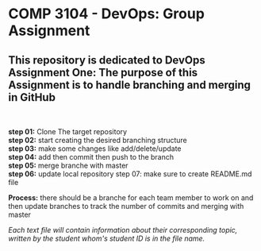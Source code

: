 
# COMP 3104 - DevOps: Group Assignment

## This repository is dedicated to DevOps Assignment One: The purpose of this Assignment is to handle branching and merging in GitHub
<br />

**step 01:** Clone The target repository  
**step 02:** start creating the desired branching structure  
**step 03:** make some changes like add/delete/update  
**step 04:** add then commit then push to the branch  
**step 05:** merge branche with master  
**step 06:** update local repository step 07: make sure to create README.md file  

**Process:** there should be a branche for each team member to work on and then update branches to track the number of commits and merging with master

*Each text file will contain information about their corresponding topic, written by the student whom's student ID is in the file name.*

